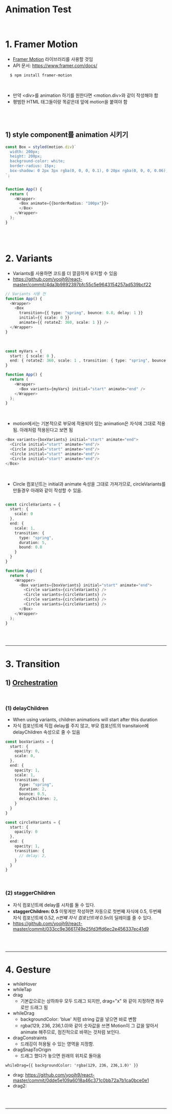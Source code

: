 # Animation Test

<br>

# 1. Framer Motion
- [Framer Motion](https://www.framer.com/motion/) 라이브러리를 사용할 것임
- API 문서: https://www.framer.com/docs/

```
  $ npm install framer-motion
```

<br>

- 만약 \<div\>를 animation 하기를 원한다면 \<motion.div\>와 같이 작성해야 함
- 평범한 HTML 태그들이랑 똑같은데 앞에 motion을 붙여야 함

<br><br>

## 1) style component를 animation 시키기

```TypeScript
const Box = styled(motion.div)`
  width: 200px;
  height: 200px;
  background-color: white;
  border-radius: 15px;
  box-shadow: 0 2px 3px rgba(0, 0, 0, 0.1), 0 20px rgba(0, 0, 0, 0.06);
`;


function App() {
  return (
    <Wrapper>
      <Box animate={{borderRadius: "100px"}}>
      </Box>
    </Wrapper>
  );
}
```

<br><br>

# 2. Variants

- Variants를 사용하면 코드를 더 깔끔하게 유지할 수 있음  
- https://github.com/yoojh9/react-master/commit/4da3b9892397bfc55c5e9643154257ad539bcf22

```TypeScript
// Variants 사용 전
function App() {
  <Wrapper>
    <Box
      transition={{ type: "spring", bounce: 0.8, delay: 1 }}
      initial={{ scale: 0 }} 
      animate={{ rotateZ: 360, scale: 1 }} />
  </Wrapper>
}
```

<br>

```TypeScript
const myVars = {
  start: { scale: 0 },
  end: { rotateZ: 360, scale: 1 , transition: { type: "spring", bounce: 0.8, delay: 1 }}
}

function App() {
  return (
    <Wrapper>
      <Box variants={myVars} initial="start" animate="end" />
    </Wrapper>
  );
}

```

<br>

- motion에서는 기본적으로 부모에 적용되어 있는 animation은 자식에 그대로 적용 됨. 아래처럼 적용된다고 보면 됨

```TypeScript
<Box variants={boxVariants} initial="start" animate="end">
  <Circle initial="start" animate="end"/>
  <Circle initial="start" animate="end"/>
  <Circle initial="start" animate="end"/>
  <Circle initial="start" animate="end"/>
</Box>
```

<br>

- Circle 컴포넌트는 initial과 animate 속성을 그대로 가져가므로, circleVariants를 만들경우 아래와 같이 작성할 수 있음.

```TypeScript

const circleVariants = {
  start: {
    scale: 0
  },
  end: {
    scale: 1,
    transition: {
      type: "spring",
      duration: 5,
      bound: 0.8
    }
  }
}

function App() {
  return (
    <Wrapper>
      <Box variants={boxVariants} initial="start" animate="end">
        <Circle variants={circleVariants} />
        <Circle variants={circleVariants} />
        <Circle variants={circleVariants} />
        <Circle variants={circleVariants} />
      </Box>
    </Wrapper>
  );
}

```

<br><br>

---

# 3. Transition

## 1) [Orchestration](https://www.framer.com/docs/transition/#orchestration)

<br>

### (1) delayChildren
- When using variants, children animations will start after this duration 
- 자식 컴포넌트에 직접 delay를 주지 않고, 부모 컴포넌트의 transitaion에 delayChildren 속성으로 줄 수 있음

```TypeScript
const boxVariants = {
  start: {
    opacity: 0,
    scale: 0,
  },
  end: {
    opacity: 1,
    scale: 1,
    transition: {
      type: "spring",
      duration: 2,
      bounce: 0.5,
      delayChildren: 2,
    }
  }
}

const circleVariants = {
  start: {
    opacity: 0
  },
  end: {
    opacity: 1,
    transition: {
      // delay: 2,
    }
  }
}
```

<br>

### (2) staggerChildren
- 자식 컴포넌트에 delay를 시차를 둘 수 있다.
- **staggerChildren: 0.5** 이렇게만 작성하면 자동으로 첫번쨰 자식에 0.5, 두번째 자식 컴포넌트에 0.5*2, n번쨰 자식 컴포넌트에 0.5*n의 딜레이를 줄 수 있다.
- https://github.com/yoojh9/react-master/commit/033cc9e3661749e25fd3ffd6ec2e456337ec41d9

<br><br>

---

# 4. Gesture
- whileHover
- whileTap
- drag
    - 기본값으로는 상하좌우 모두 드래그 되지만, drag="x" 와 같이 지정하면 좌우로만 드래그 됨 
- whileDrag
    - backgroundColor: 'blue' 처럼 string 값을 넣으면 바로 변함
    - rgba(129, 236, 236,1.0)와 같이 숫자값을 쓰면 Motion이 그 값을 알아서 animate 해주므로, 점진적으로 바뀌는 것처럼 보인다.
- dragConstraints
    - 드래깅이 허용될 수 있는 영역을 지정함.
- dragSnapToOrigin
    - 드래그 했다가 놓으면 원래의 위치로 돌아옴

```
whileDrag={{ backgroundColor: 'rgba(129, 236, 236,1.0)' }}

```

- drag: https://github.com/yoojh9/react-master/commit/0dde5e109a6018a46c371c0bb72a7b1ca0bce0e1  
- drag2: 
  
<br><br>

---